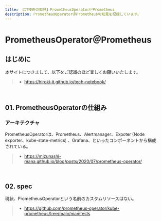 ```yaml
---
title: 【IT技術の知見】PrometheusOperator＠Prometheus
description: PrometheusOperator＠Prometheusの知見を記録しています。
---
```


# PrometheusOperator＠Prometheus

## はじめに

本サイトにつきまして、以下をご認識のほど宜しくお願いいたします。

> - https://hiroki-it.github.io/tech-notebook/

<br>

## 01. PrometheusOperatorの仕組み

### アーキテクチャ

PrometheusOperatorは、Prometheus、Alertmanager、Expoter (Node exporter、kube-state-metrics) 、Grafana、といったコンポーネントから構成されている。

> - https://mizunashi-mana.github.io/blog/posts/2020/07/prometheus-operator/

<br>

## 02. spec

現状、PrometheusOperatorという名前のカスタムリソースはない。

> - https://github.com/prometheus-operator/kube-prometheus/tree/main/manifests

<br>
